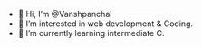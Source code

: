 - 👋 Hi, I’m @Vanshpanchal
- 👀 I’m interested in web development & Coding.
- 🌱 I’m currently learning intermediate C.


<!---
Vanshpanchal/Vanshpanchal is a ✨ special ✨ repository because its `README.md` (this file) appears on your GitHub profile.
You can click the Preview link to take a look at your changes.
--->
